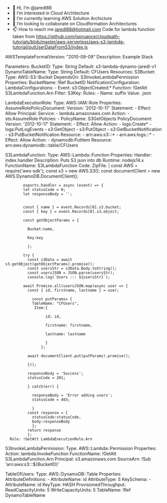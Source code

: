 - 👋 Hi, I’m @jaredl88
- 👀 I’m interested in Cloud Architecture
- 🌱 I’m currently learning AWS Solution Archicture
- 💞️ I’m looking to collaborate on Cloudformation Architectures
- 📫 How to reach me jaredl88@hotmail.com
Code for lambda function taken from https://github.com/jspruance/cloudpath-tutorials/blob/master/aws-serverless/aws-s3-lambda-tutorial/putUserDataFromS3/index.js
<!---
jaredl88/jaredl88 is a ✨ special ✨ repository because its `README.md` (this file) appears on your GitHub profile.
You can click the Preview link to take a look at your changes.
--->

AWSTemplateFormatVersion: "2010-09-09"
Description: Example Stack
 
Parameters:
  BucketID:
    Type: String
    Default: s3-lambda-dynamo-jaredl-v1
  DynamoTableName:
    Type: String
    Default: CFUsers
Resources:
  S3Bucket:
    Type: AWS::S3::Bucket
    DependsOn: S3InvokeLambdaPermission
    Properties:
       BucketName: !Ref BucketID
       NotificationConfiguration:
        LambdaConfigurations:
          - Event: s3:ObjectCreated:*
            Function: !GetAtt S3LambdaFunction.Arn 
            Filter:
              S3Key:
                Rules:
                  - Name: suffix
                    Value: .json
                 
 
  LambdaExecutionRole:
    Type: AWS::IAM::Role
    Properties:
      AssumeRolePolicyDocument:
        Version: '2012-10-17'
        Statement:
        - Effect: Allow
          Principal:
            Service:
            - lambda.amazonaws.com
          Action:
          - sts:AssumeRole
      Policies:
        - PolicyName: S3GetObjects
          PolicyDocument:
            Version: '2012-10-17'
            Statement:
            - Effect: Allow
              Action:
              - logs:Create*
              - logs:PutLogEvents
              - s3:GetObject
              - s3:PutObject
              - s3:GetBucketNotification
              - s3:PutBucketNotification
              Resource:
              - arn:aws:s3:::*
              - arn:aws:logs:*:*:*
            - Effect: Allow
              Action:
              - dynamodb:PutItem
              Resource: arn:aws:dynamodb:*:*:table/CFUsers

  S3LambdaFunction:
    Type: AWS::Lambda::Function
    Properties:
      Handler: index.handler
      Description: Puts S3 json into db
      Runtime: nodejs14.x
      FunctionName: S3LambdaFunction
      Code:
        ZipFile: |
            const AWS = require('aws-sdk');
            const s3 = new AWS.S3();
            const documentClient = new AWS.DynamoDB.DocumentClient();

            exports.handler = async (event) => {
            let statusCode = 0;
            let responseBody = '';

              
            const { name } = event.Records[0].s3.bucket;
            const { key } = event.Records[0].s3.object;

            const getObjectParams = {

              Bucket:name,

              Key:key

              };

            try {
              const s3Data = await s3.getObject(getObjectParams).promise();
              const usersStr = s3Data.Body.toString();
              const usersJSON = JSON.parse(usersStr);
              console.log(`Users ::: ${usersStr}`);

            await Promise.all(usersJSON.map(async user => {
              const { id, firstname, lastname } = user;  

                const putParams= {
                TableName: "CFUsers",
                 Item:{

                      id: id,

                      firstname: firstname,

                      lastname: lastname

                      }
                    };

              await documentClient.put(putParams).promise();
             
              }));

              responseBody = 'Success';
              statusCode = 201;
             
              } catch(err) {

                responseBody = 'Error adding users';
                statusCode = 403;

                }
              const response = {
                statusCode:statusCode,
                body:responseBody
                };
              return response
              };
      Role: !GetAtt LambdaExecutionRole.Arn
   
  S3InvokeLambdaPermission:
    Type: AWS::Lambda::Permission
    Properties:
        Action: lambda:InvokeFunction
        FunctionName: !GetAtt  S3LambdaFunction.Arn
        Principal: s3.amazonaws.com
        SourceArn: !Sub 'arn:aws:s3:::${BucketID}' 

  TableOfUsers:
    Type: AWS::DynamoDB::Table
    Properties:
      AttributeDefinitions:
      - AttributeName: id
        AttributeType: S
      KeySchema:
        - AttributeName: id
          KeyType: HASH
      ProvisionedThroughput:
        ReadCapacityUnits: 5
        WriteCapacityUnits: 5
      TableName: !Ref DynamoTableName
